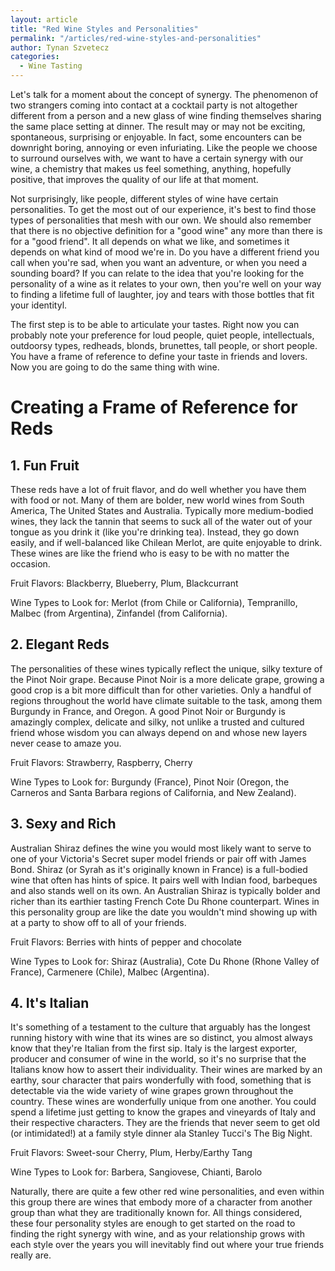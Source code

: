 ```yaml
---
layout: article
title: "Red Wine Styles and Personalities"
permalink: "/articles/red-wine-styles-and-personalities"
author: Tynan Szvetecz
categories:
  - Wine Tasting
---
```


Let's talk for a moment about the concept of synergy. The phenomenon of two strangers coming into contact at a cocktail party is not altogether different from a person and a new glass of wine finding themselves sharing the same place setting at dinner. The result may or may not be exciting, spontaneous, surprising or enjoyable. In fact, some encounters can be downright boring, annoying or even infuriating. Like the people we choose to surround ourselves with, we want to have a certain synergy with our wine, a chemistry that makes us feel something, anything, hopefully positive, that improves the quality of our life at that moment. 

Not surprisingly, like people, different styles of wine have certain personalities. To get the most out of our experience, it's best to find those types of personalities that mesh with our own. We should also remember that there is no objective definition for a "good wine" any more than there is for a "good friend". It all depends on what we like, and sometimes it depends on what kind of mood we're in. Do you have a different friend you call when you're sad, when you want an adventure, or when you need a sounding board? If you can relate to the idea that you're looking for the personality of a wine as it relates to your own, then you're well on your way to finding a lifetime full of laughter, joy and tears with those bottles that fit your identityl. 

The first step is to be able to articulate your tastes. Right now you can probably note your preference for loud people, quiet people, intellectuals, outdoorsy types, redheads, blonds, brunettes, tall people, or short people. You have a frame of reference to define your taste in friends and lovers. Now you are going to do the same thing with wine. 
 

# Creating a Frame of Reference for Reds

## 1. Fun Fruit

These reds have a lot of fruit flavor, and do well whether you have them with food or not. Many of them are bolder, new world wines from South America, The United States and Australia. Typically more medium-bodied wines, they lack the tannin that seems to suck all of the water out of your tongue as you drink it (like you're drinking tea). Instead, they go down easily, and if well-balanced like Chilean Merlot, are quite enjoyable to drink. These wines are like the friend who is easy to be with no matter the occasion. 

Fruit Flavors: Blackberry, Blueberry, Plum, Blackcurrant 

Wine Types to Look for: Merlot (from Chile or California), Tempranillo, Malbec (from Argentina), Zinfandel (from California). 


## 2. Elegant Reds
The personalities of these wines typically reflect the unique, silky texture of the Pinot Noir grape. Because Pinot Noir is a more delicate grape, growing a good crop is a bit more difficult than for other varieties. Only a handful of regions throughout the world have climate suitable to the task, among them Burgundy in France, and Oregon. A good Pinot Noir or Burgundy is amazingly complex, delicate and silky, not unlike a trusted and cultured friend whose wisdom you can always depend on and whose new layers never cease to amaze you. 

Fruit Flavors: Strawberry, Raspberry, Cherry 

Wine Types to Look for: Burgundy (France), Pinot Noir (Oregon, the Carneros and Santa Barbara regions of California, and New Zealand).

## 3. Sexy and Rich
Australian Shiraz defines the wine you would most likely want to serve to one of your Victoria's Secret super model friends or pair off with James Bond. Shiraz (or Syrah as it's originally known in France) is a full-bodied wine that often has hints of spice. It pairs well with Indian food, barbeques and also stands well on its own. An Australian Shiraz is typically bolder and richer than its earthier tasting French Cote Du Rhone counterpart. Wines in this personality group are like the date you wouldn't mind showing up with at a party to show off to all of your friends. 

Fruit Flavors: Berries with hints of pepper and chocolate 

Wine Types to Look for: Shiraz (Australia), Cote Du Rhone (Rhone Valley of France), Carmenere (Chile), Malbec (Argentina).

## 4. It's Italian
It's something of a testament to the culture that arguably has the longest running history with wine that its wines are so distinct, you almost always know that they're Italian from the first sip. Italy is the largest exporter, producer and consumer of wine in the world, so it's no surprise that the Italians know how to assert their individuality. Their wines are marked by an earthy, sour character that pairs wonderfully with food, something that is detectable via the wide variety of wine grapes grown throughout the country. These wines are wonderfully unique from one another. You could spend a lifetime just getting to know the grapes and vineyards of Italy and their respective characters. They are the friends that never seem to get old (or intimidated!) at a family style dinner ala Stanley Tucci's The Big Night. 

Fruit Flavors: Sweet-sour Cherry, Plum, Herby/Earthy Tang 

Wine Types to Look for: Barbera, Sangiovese, Chianti, Barolo 

Naturally, there are quite a few other red wine personalities, and even within this group there are wines that embody more of a character from another group than what they are traditionally known for. All things considered, these four personality styles are enough to get started on the road to finding the right synergy with wine, and as your relationship grows with each style over the years you will inevitably find out where your true friends really are.
